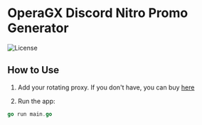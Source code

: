 # OperaGX Discord Nitro Promo Generator

![License](https://img.shields.io/badge/license-MIT-blue)

## How to Use

1. Add your rotating proxy. If you don't have, you can buy [here](https://www.webshare.io/?referral_code=zjc08fj8ftl6)

2. Run the app:
```go
go run main.go
```
